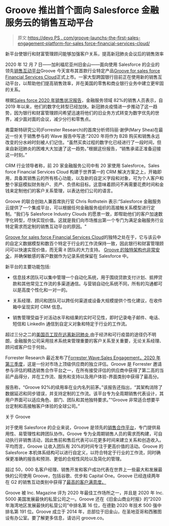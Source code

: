 # Groove 推出首个面向 Salesforce 金融服务云的销售互动平台

> 原文:[https://devo PS . com/groove-launchs-the-first-sales-engagement-platform-for-sales force-financial-services-cloud/](https://devops.com/groove-launches-the-first-sales-engagement-platform-for-salesforce-financial-services-cloud/)

新平台使银行和财富管理顾问能够加强客户关系，提高新冠肺炎会议后的销售效率

2020 年 12 月 7 日——加利福尼亚州旧金山——面向使用 Salesforce 的企业的领先[销售互动平台](http://ec2-52-26-194-35.us-west-2.compute.amazonaws.com/x/d?c=10112216&l=9d5314e6-3522-4286-9ff4-adce04898611&r=683b3f08-b59d-48b8-bec8-d9aca43aa53e)Groove 今天宣布其首款行业特定产品[Groove for sales force Financial Services Cloud](http://ec2-52-26-194-35.us-west-2.compute.amazonaws.com/x/d?c=10112216&l=8a1f70d8-124c-447c-90df-4dcb353d501a&r=683b3f08-b59d-48b8-bec8-d9aca43aa53e)正式上市。一家大型跨国银行目前正在使用新的销售互动平台，以帮助他们提高销售效率，并在美国的零售和商业银行业务中建立更牢固的关系。

根据[Sales force 2020 年销售状况报告](http://ec2-52-26-194-35.us-west-2.compute.amazonaws.com/x/d?c=10112216&l=05055a85-3d25-4839-a256-1ae73c69cd0e&r=683b3f08-b59d-48b8-bec8-d9aca43aa53e)，金融服务领域 82%的销售人员表示，自 2019 年以来，他们的数字化转型已经加快。新冠肺炎疫情进一步推动了这一趋势，因为银行和财富管理顾问希望迅速将他们的旧业务方式转变为数字优先的世界，减少面对面的会议，减少分行和零售点。

弗雷斯特研究公司(Forrester Research)的首席分析师玛丽·谢伊(Mary Shea)在最近一份关于销售参与的 Wave 报告中写道:“2020 年将作为 B2B 购买和销售永远改变的分水岭时刻被人们记住。“虽然买卖过程的数字化已经进行了一段时间，但来自新冠肺炎的困难大大加速了这一趋势。”根据这份报告，“销售承诺正准备迎接这一时刻。”

CRM 行业领导者称，前 20 家金融服务公司中有 20 家使用 Salesforce。Sales force Financial Services Cloud 构建于世界第一的 CRM 解决方案之上，开箱即用，具备其销售云的所有核心功能，以及新的自定义字段和对象，可为个人客户和整个家庭模拟财务账户、资产、负债和目标。这意味着顾问不再需要花费时间和金钱来定制他们的客户关系管理，以表达他们公司的语言。

Groove 的联合创始人兼首席执行官 Chris Rothstein 表示:“Salesforce 金融服务云提供了一个集成平台，可以根据任何金融服务组织的高接触关系模型进行定制。“我们与 Salesforce Industry Clouds 的愿景一致，即帮助他们的客户加速数字化转型，尽快实现价值。这就是我们向市场推出第一个专门为满足金融服务行业特定需求而定制的销售互动平台的原因。"

[Groove for sales force Financial Services Cloud](http://ec2-52-26-194-35.us-west-2.compute.amazonaws.com/x/d?c=10112216&l=8a1f70d8-124c-447c-90df-4dcb353d501a&r=683b3f08-b59d-48b8-bec8-d9aca43aa53e)的独特之处在于，它与该云中的自定义数据模型和数百个特定于行业的工作流保持一致，因此银行和财富管理顾问可以快速实现价值，而无需 it 团队的大力支持。 [Groove 的独特架构也非常安全](http://ec2-52-26-194-35.us-west-2.compute.amazonaws.com/x/d?c=10112216&l=a0be3d9d-9cf3-4b20-a8b1-f90e87a54206&r=683b3f08-b59d-48b8-bec8-d9aca43aa53e)，并确保敏感的客户数据作为记录系统保留在 Salesforce 中。

新平台的主要功能包括:

*   信息技术团队可以集中管理一个自动化系统，用于围绕贷款支付计划、抵押贷款和其他常见工作流的多渠道通信。与营销自动化系统不同，所有的沟通都可以是高度个性化和一对一的。

*   关系经理、顾问和团队可以跨任何渠道或设备大规模提供个性化建议，在收件箱中呈现实时 CRM 信息。

*   销售管理受益于对活动水平和结果的实时可见性，即时记录电子邮件、电话、短信和 LinkedIn 通信到自定义对象和特定于行业的工作流。

超过三分之二的[美国员工现在远离新冠肺炎](http://ec2-52-26-194-35.us-west-2.compute.amazonaws.com/x/d?c=10112216&l=969c3a36-1649-4bff-97f2-402f325e45ea&r=683b3f08-b59d-48b8-bec8-d9aca43aa53e),由于经济和可行疫苗的途径仍不明朗，金融服务公司采用技术系统来管理重要的客户关系至关重要，无论关系经理、顾问或客户位于何处。

Forrester Research 最近发布了[Forrester Wave:Sales Engagement，2020 年第三季度](http://ec2-52-26-194-35.us-west-2.compute.amazonaws.com/x/d?c=10112216&l=e666a97d-da9e-42a6-9d61-f674f8ffc7f7&r=683b3f08-b59d-48b8-bec8-d9aca43aa53e)，这是一份对市场上顶级供应商的独立评估。Groove 是 Forrester 邀请参与评估的精选销售合作平台之一，在所有接受评估的供应商中获得了第二高的当前产品得分，并在工作流、服务和支持以及用户体验-界面类别中获得了最高分。

报告称，“Groove 92%的续用率在业内名列前茅。”该报告还指出，“其架构消除了数据延迟和同步错误，并支持定制的工作流。该平台专为全周期销售代表设计，其用户界面可以适应角色、部门、团队和其他独特要求。”“Groove 非常适合想要平台定制和高接触客户体验的全球公司。”

关于 Groove

对于使用 Salesforce 的企业来说，Groove 是领先的[销售合作平台](http://ec2-52-26-194-35.us-west-2.compute.amazonaws.com/x/d?c=10112216&l=9d5314e6-3522-4286-9ff4-adce04898611&r=683b3f08-b59d-48b8-bec8-d9aca43aa53e)，专门提供易用性、易管理性和跨团队协作。Groove 专为全周期销售人员的需求而构建，可自动执行非销售活动，因此售前和售后代表可以花更多时间来建立关系和创造收入。平均而言，Groove 让收入团队有 20%的时间专注于更高价值的活动。Groove 的 Salesforce 本机体系结构可以进行自定义，以符合特定于行业的工作流，同时确保更准确的报告和预测、更低的合规性风险以及简化的管理。

超过 50，000 名客户经理、销售开发和客户成功代表在世界上一些最大和发展最快的公司使用 Groove，包括谷歌、优步和 Capital One。Groove 已经连续两年在 G2 的销售互动类别中获得了[最高的客户满意度。](http://ec2-52-26-194-35.us-west-2.compute.amazonaws.com/x/d?c=10112216&l=9c3dd1b5-5e5c-4c97-ad09-11f099a57e63&r=683b3f08-b59d-48b8-bec8-d9aca43aa53e)

Groove 被 Inc. Magazine 评为 2020 年最佳工作场所之一，并且是 2020 年 Inc. 5000 美国发展最快的私营公司之一。Groove 还在《旧金山商业时报》的“2020 年海湾地区发展最快的私营公司”中排名第 16 位，在德勤 2020 年技术 500 强中排名第 191 位。Groove 成立于 2014 年，总部位于旧金山，在圣地亚哥和西雅图设有办公室。要了解更多信息，请访问 groove.co。